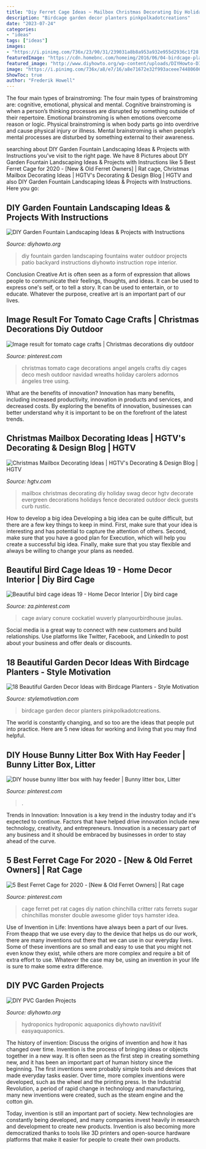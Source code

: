 ```yaml
---
title: "Diy Ferret Cage Ideas ~ Mailbox Christmas Decorating Diy Holiday Swag Decor Hgtv Decorate Evergreen Decorations Holidays Fence Decorated Outdoor Deck Guests Curb Rustic"
description: "Birdcage garden decor planters pinkpolkadotcreations"
date: "2023-07-24"
categories:
- "ideas"
tags: ["ideas"]
images:
- "https://i.pinimg.com/736x/23/90/31/239031a8b8a953a932e955d2936c1f28.jpg"
featuredImage: "https://cdn.homebnc.com/homeimg/2016/06/04-birdcage-planters-homebnc.jpg"
featured_image: "http://www.diyhowto.org/wp-content/uploads/DIYHowto-DIY-Fountain-Landscaping-Idea-08.jpg"
image: "https://i.pinimg.com/736x/a8/e7/16/a8e71672e32f993aceee7448060624ea.jpg"
ShowToc: true
author: "Frederik Howell"
---
```



The four main types of brainstroming:
The four main types of brainstroming are: cognitive, emotional, physical and mental. Cognitive brainstroming is when a person’s thinking processes are disrupted by something outside of their repertoire. Emotional brainstroming is when emotions overcome reason or logic. Physical brainstroming is when body parts go into overdrive and cause physical injury or illness. Mental brainstroming is when people’s mental processes are disturbed by something external to their awareness.

	

		
searching about DIY Garden Fountain Landscaping Ideas &amp; Projects with Instructions you've visit to the right page. We have 8 Pictures about DIY Garden Fountain Landscaping Ideas &amp; Projects with Instructions like 5 Best Ferret Cage for 2020 - [New &amp; Old Ferret Owners] | Rat cage, Christmas Mailbox Decorating Ideas | HGTV&#039;s Decorating &amp; Design Blog | HGTV and also DIY Garden Fountain Landscaping Ideas &amp; Projects with Instructions. Here you go:
		
    
## DIY Garden Fountain Landscaping Ideas &amp; Projects With Instructions

<img loading=lazy src="http://www.diyhowto.org/wp-content/uploads/DIYHowto-DIY-Fountain-Landscaping-Idea-08.jpg" onerror="this.onerror=null;this.src='https://tse2.mm.bing.net/th?id=OIP.ffIQYDO5Nn2Rk8gB2C6sewHaRq&amp;pid=15.1';" alt="DIY Garden Fountain Landscaping Ideas &amp; Projects with Instructions">

_Source: diyhowto.org_

>diy fountain garden landscaping fountains water outdoor projects patio backyard instructions diyhowto instruction rope interior. 

	

Conclusion
Creative Art is often seen as a form of expression that allows people to communicate their feelings, thoughts, and ideas. It can be used to express one's self, or to tell a story. It can be used to entertain, or to educate. Whatever the purpose, creative art is an important part of our lives.

    
## Image Result For Tomato Cage Crafts | Christmas Decorations Diy Outdoor

<img loading=lazy src="https://i.pinimg.com/736x/a8/e7/16/a8e71672e32f993aceee7448060624ea.jpg" onerror="this.onerror=null;this.src='https://tse1.mm.bing.net/th?id=OIP.LZ-T5aGLvqjfmFrL7mEQHQAAAA&amp;pid=15.1';" alt="Image result for tomato cage crafts | Christmas decorations diy outdoor">

_Source: pinterest.com_

>christmas tomato cage decorations angel angels crafts diy cages deco mesh outdoor navidad wreaths holiday carolers adornos ángeles tree using. 

	

What are the benefits of innovation?
Innovation has many benefits, including increased productivity, innovation in products and services, and decreased costs. By exploring the benefits of innovation, businesses can better understand why it is important to be on the forefront of the latest trends.

    
## Christmas Mailbox Decorating Ideas | HGTV&#039;s Decorating &amp; Design Blog | HGTV

<img loading=lazy src="https://hgtvhome.sndimg.com/content/dam/images/grdn/fullset/2013/11/30/0/christmas-mailbox-decorating-2-e9fe74d60000.jpg.rend.hgtvcom.616.924.suffix/1452742435302.jpeg" onerror="this.onerror=null;this.src='https://tse2.mm.bing.net/th?id=OIP.kDACpTpM-s0gKpH-nPa0KgHaLH&amp;pid=15.1';" alt="Christmas Mailbox Decorating Ideas | HGTV&#039;s Decorating &amp; Design Blog | HGTV">

_Source: hgtv.com_

>mailbox christmas decorating diy holiday swag decor hgtv decorate evergreen decorations holidays fence decorated outdoor deck guests curb rustic. 

	

How to develop a big idea
Developing a big idea can be quite difficult, but there are a few key things to keep in mind. First, make sure that your idea is interesting and has potential to capture the attention of others. Second, make sure that you have a good plan for Execution, which will help you create a successful big idea. Finally, make sure that you stay flexible and always be willing to change your plans as needed.

    
## Beautiful Bird Cage Ideas 19 - Home Decor Interior | Diy Bird Cage

<img loading=lazy src="https://i.pinimg.com/736x/23/90/31/239031a8b8a953a932e955d2936c1f28.jpg" onerror="this.onerror=null;this.src='https://tse2.mm.bing.net/th?id=OIP.AzVyH-dWoXtrsV20rKuEbgHaNv&amp;pid=15.1';" alt="Beautiful bird cage ideas 19 - Home Decor Interior | Diy bird cage">

_Source: za.pinterest.com_

>cage aviary conure cockatiel wuverly planyourbirdhouse jaulas. 

	

Social media is a great way to connect with new customers and build relationships. Use platforms like Twitter, Facebook, and LinkedIn to post about your business and offer deals or discounts.

    
## 18 Beautiful Garden Decor Ideas With Birdcage Planters - Style Motivation

<img loading=lazy src="https://cdn.homebnc.com/homeimg/2016/06/04-birdcage-planters-homebnc.jpg" onerror="this.onerror=null;this.src='https://tse1.mm.bing.net/th?id=OIP.wQVrCAp-BWKOS13f12dWYQHaKi&amp;pid=15.1';" alt="18 Beautiful Garden Decor Ideas with Birdcage Planters - Style Motivation">

_Source: stylemotivation.com_

>birdcage garden decor planters pinkpolkadotcreations. 

	

The world is constantly changing, and so too are the ideas that people put into practice. Here are 5 new ideas for working and living that you may find helpful.

    
## DIY House Bunny Litter Box With Hay Feeder | Bunny Litter Box, Litter

<img loading=lazy src="https://i.pinimg.com/736x/a9/db/ea/a9dbeabd81f8fb29391a680e88d42130.jpg" onerror="this.onerror=null;this.src='https://tse2.mm.bing.net/th?id=OIP.yxavLPsThP8YeU1J2QcLPgHaJ3&amp;pid=15.1';" alt="DIY house bunny litter box with hay feeder | Bunny litter box, Litter">

_Source: pinterest.com_

>. 

	

Trends in Innovation:
Innovation is a key trend in the industry today and it's expected to continue. Factors that have helped drive innovation include new technology, creativity, and entrepreneurs. Innovation is a necessary part of any business and it should be embraced by businesses in order to stay ahead of the curve.

    
## 5 Best Ferret Cage For 2020 - [New &amp; Old Ferret Owners] | Rat Cage

<img loading=lazy src="https://i.pinimg.com/736x/95/e2/a2/95e2a25fa50fc86df161a609f694fadc.jpg" onerror="this.onerror=null;this.src='https://tse1.mm.bing.net/th?id=OIP.oK62uM-5tIv_Mm_-q7tsYAHaHa&amp;pid=15.1';" alt="5 Best Ferret Cage for 2020 - [New &amp; Old Ferret Owners] | Rat cage">

_Source: pinterest.com_

>cage ferret pet rat cages diy nation chinchilla critter rats ferrets sugar chinchillas monster double awesome glider toys hamster idea. 

	

Use of Invention in Life:
Inventions have always been a part of our lives. From theapp that we use every day to the device that helps us do our work, there are many inventions out there that we can use in our everyday lives. Some of these inventions are so small and easy to use that you might not even know they exist, while others are more complex and require a bit of extra effort to use. Whatever the case may be, using an invention in your life is sure to make some extra difference.

    
## DIY PVC Garden Projects

<img loading=lazy src="https://www.diyhowto.org/wp-content/uploads/DIYHowto-Low-Budget-DIY-PVC-Garden-Projects-You-Can-Do-06.jpg" onerror="this.onerror=null;this.src='https://tse3.mm.bing.net/th?id=OIP.rHtVcWF_BoOi7Vcr2ubgtAHaPl&amp;pid=15.1';" alt="DIY PVC Garden Projects">

_Source: diyhowto.org_

>hydroponics hydroponic aquaponics diyhowto navštíviť easyaquaponics. 

	

The history of invention: Discuss the origins of invention and how it has changed over time.
Invention is the process of bringing ideas or objects together in a new way. It is often seen as the first step in creating something new, and it has been an important part of human history since the beginning.
The first inventions were probably simple tools and devices that made everyday tasks easier. Over time, more complex inventions were developed, such as the wheel and the printing press. In the Industrial Revolution, a period of rapid change in technology and manufacturing, many new inventions were created, such as the steam engine and the cotton gin.

Today, invention is still an important part of society. New technologies are constantly being developed, and many companies invest heavily in research and development to create new products. Invention is also becoming more democratized thanks to tools like 3D printers and open-source hardware platforms that make it easier for people to create their own products.


